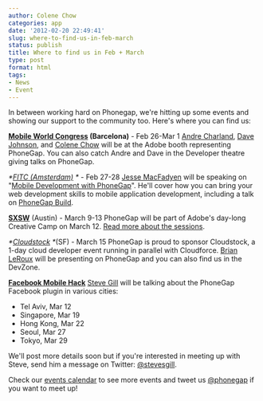 ```yaml
---
author: Colene Chow
categories: app
date: '2012-02-20 22:49:41'
slug: where-to-find-us-in-feb-march
status: publish
title: Where to find us in Feb + March
type: post
format: html
tags:
- News
- Event
---
```


In between working hard on Phonegap, we're hitting up some events and showing our support to the community too. Here's where you can find us:

**[Mobile World Congress](http://www.mobileworldcongress.com) (Barcelona)** - Feb 26-Mar 1 [Andre Charland](http://twitter.com/andrecharland), [Dave Johnson](http://twitter.com/davejohnson), and [Colene Chow](http://twitter.com/colene) will be at the Adobe booth representing PhoneGap. You can also catch Andre and Dave in the Developer theatre giving talks on PhoneGap.

_*[FITC (Amsterdam)](http://www.fitc.ca/events/about/?event=125) *_ - Feb 27-28 [Jesse MacFadyen](http://twitter.com/purplecabbage) will be speaking on "[Mobile Development with PhoneGap](http://www.fitc.ca/events/presentations/presentation.cfm?event=125&presentation_id=1883)". He'll cover how you can bring your web development skills to mobile application development, including a talk on [PhoneGap Build](http://build.phonegap.com).

**[SXSW](http://sxsw.com)** (Austin) - March 9-13 PhoneGap will be part of Adobe's day-long Creative Camp on March 12\. [Read more about the sessions](http://blogs.adobe.com/events/creative-camp-sxsw-2012/).

_*[Cloudstock](http://www.salesforce.com/events/details/cs12-sf/registration.jsp?d=70130000000sDfa) *_(SF) - March 15 PhoneGap is proud to sponsor Cloudstock, a 1-day cloud developer event running in parallel with Cloudforce. [Brian LeRoux](http://twitter.com/brianleroux) will be presenting on PhoneGap and you can also find us in the DevZone.

**[Facebook Mobile Hack](https://developers.facebook.com/blog/post/2012/02/14/announcing-the-facebook-mobile-platform-global-hacks-roadshow--europe/)** [Steve Gill](http://twitter.com/stevesgill) will be talking about the PhoneGap Facebook plugin in various cities:

* Tel Aviv, Mar 12
* Singapore, Mar 19
* Hong Kong, Mar 22
* Seoul, Mar 27
* Tokyo, Mar 29

We'll post more details soon but if you're interested in meeting up with Steve, send him a message on Twitter: [@stevesgill](http://twitter.com/stevesgill).

Check our [events calendar](http://phonegap.com/community/events/) to see more events and tweet us [@phonegap](http://twitter.com/#!/phonegap) if you want to meet up!
